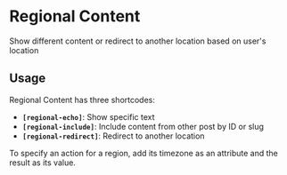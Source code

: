 # Regional Content

Show different content or redirect to another location based on user's location

## Usage

Regional Content has three shortcodes:

- **`[regional-echo]`**: Show specific text
- **`[regional-include]`**: Include content from other post by ID or slug
- **`[regional-redirect]`**: Redirect to another location

To specify an action for a region, add its timezone as an attribute and the result as its value.
